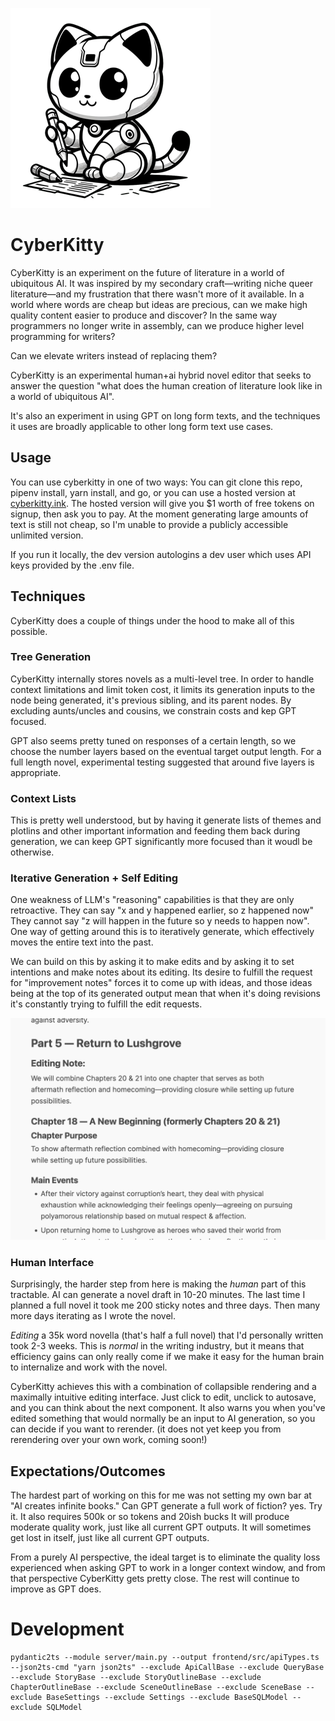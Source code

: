 ![cyberkitty](./cyberkitty-nb-small.png)
# CyberKitty
CyberKitty is an experiment on the future of literature in a world of ubiquitous AI.
It was inspired by my secondary craft—writing niche queer literature—and my frustration that
there wasn't more of it available. In a world where words are cheap but ideas are precious,
can we make high quality content easier to produce and discover? In the same way programmers
no longer write in assembly, can we produce higher level programming for writers?

Can we elevate writers instead of replacing them?

CyberKitty is an experimental human+ai hybrid novel editor that seeks to answer the question
"what does the human creation of literature look like in a world of ubiquitous AI".

It's also an experiment in using GPT on long form texts, and the techniques it uses are broadly
applicable to other long form text use cases.

## Usage
You can use cyberkitty in one of two ways: You can git clone this repo, pipenv install,
yarn install, and go, or you can use a hosted version at [cyberkitty.ink](https://cyberkitty.ink).
The hosted version will give you $1 worth of free tokens on signup, then ask you to pay.
At the moment generating large amounts of text is still not cheap, so I'm unable to provide
a publicly accessible unlimited version.

If you run it locally, the dev version autologins a dev user which uses API keys provided
by the .env file.

## Techniques
CyberKitty does a couple of things under the hood to make all of this possible.

### Tree Generation
CyberKitty internally stores novels as a multi-level tree. In order to handle context limitations
and limit token cost, it limits its generation inputs to the node being generated, it's previous
sibling, and its parent nodes. By excluding aunts/uncles and cousins, we constrain costs and
kep GPT focused.

GPT also seems pretty tuned on responses of a certain length, so we choose the number layers
based on the eventual target output length. For a full length novel, experimental testing
suggested that around five layers is appropriate.

### Context Lists
This is pretty well understood, but by having it generate lists of themes and plotlins and other
important information and feeding them back during generation, we can keep GPT significantly
more focused than it woudl be otherwise.

### Iterative Generation + Self Editing
One weakness of LLM's "reasoning" capabilities is that they are only retroactive. They
can say "x and y happened earlier, so z happened now" They cannot say "z will happen in the future
so y needs to happen now". One way of getting around this is to iteratively generate, which effectively
moves the entire text into the past.

We can build on this by asking it to make edits and by asking it to set intentions and make notes
about its editing. Its desire to fulfill the request for "improvement notes" forces it to come up with ideas,
and those ideas being at the top of its generated output mean that when it's doing revisions it's constantly
trying to fulfill the edit requests.

![forward editing](./forward_edits.png)

### Human Interface
Surprisingly, the harder step from here is making the *human* part of this tractable. AI
can generate a novel draft in 10-20 minutes. The last time I planned a full novel it took me
200 sticky notes and three days. Then many more days iterating as I wrote the novel.

*Editing* a 35k word novella (that's half a full novel) that I'd personally written took 2-3 weeks.
This is *normal* in the writing industry, but it means that efficiency gains can only really come
if we make it easy for the human brain to internalize and work with the novel.

CyberKitty achieves this with a combination of collapsible rendering and a maximally intuitive editing interface. Just
click to edit, unclick to autosave, and you can think about the next component. It also warns you
when you've edited something that would normally be an input to AI generation, so you can decide
if you want to rerender. (it does not yet keep you from rerendering over your own work, coming soon!)

## Expectations/Outcomes
The hardest part of working on this for me was not setting my own bar at "AI creates infinite books."
Can GPT generate a full work of fiction? yes. Try it. It also requires 500k or so tokens and 20ish bucks
It will produce moderate quality work, just like all current GPT outputs. It will sometimes get lost in itself,
just like all current GPT outputs.

From a purely AI perspective, the ideal target is to eliminate the quality loss experienced when asking GPT
to work in a longer context window, and from that perspective CyberKitty gets pretty close. The
rest will continue to improve as GPT does.

# Development

```
pydantic2ts --module server/main.py --output frontend/src/apiTypes.ts --json2ts-cmd "yarn json2ts" --exclude ApiCallBase --exclude QueryBase --exclude StoryBase --exclude StoryOutlineBase --exclude ChapterOutlineBase --exclude SceneOutlineBase --exclude SceneBase --exclude BaseSettings --exclude Settings --exclude BaseSQLModel --exclude SQLModel
```
